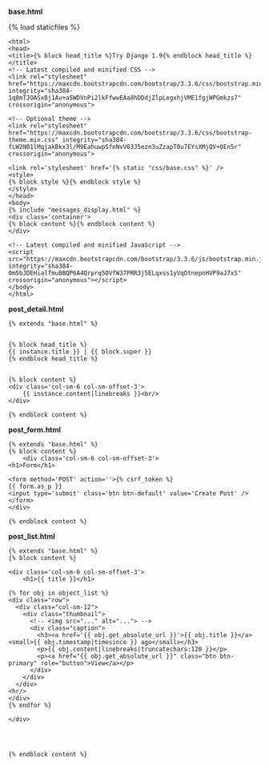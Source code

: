 **base.html**

{% load staticfiles %}
<!--DOCTYPE html -->
    <html>
    <head>
    <title>{% block head_title %}Try Django 1.9{% endblock head_title %}</title>
    <!-- Latest compiled and minified CSS -->
    <link rel="stylesheet" href="https://maxcdn.bootstrapcdn.com/bootstrap/3.3.6/css/bootstrap.min.css" integrity="sha384-1q8mTJOASx8j1Au+a5WDVnPi2lkFfwwEAa8hDDdjZlpLegxhjVME1fgjWPGmkzs7" crossorigin="anonymous">

    <!-- Optional theme -->
    <link rel="stylesheet" href="https://maxcdn.bootstrapcdn.com/bootstrap/3.3.6/css/bootstrap-theme.min.css" integrity="sha384-fLW2N01lMqjakBkx3l/M9EahuwpSfeNvV63J5ezn3uZzapT0u7EYsXMjQV+0En5r" crossorigin="anonymous">

    <link rel='stylesheet' href='{% static "css/base.css" %}' />
    <style>
    {% block style %}{% endblock style %}
    </style>
    </head>
    <body>
    {% include "messages_display.html" %}
    <div class='container'>
    {% block content %}{% endblock content %}
    </div>

    <!-- Latest compiled and minified JavaScript -->
    <script src="https://maxcdn.bootstrapcdn.com/bootstrap/3.3.6/js/bootstrap.min.js" integrity="sha384-0mSbJDEHialfmuBBQP6A4Qrprq5OVfW37PRR3j5ELqxss1yVqOtnepnHVP9aJ7xS" crossorigin="anonymous"></script>
    </body>
    </html>


**post_detail.html**

    {% extends "base.html" %}


    {% block head_title %}
    {{ instance.title }} | {{ block.super }}
    {% endblock head_title %}


    {% block content %}
    <div class='col-sm-6 col-sm-offset-3'>
        {{ instance.content|linebreaks }}<br/>
    </div>

    {% endblock content %}

**post_form.html**

    {% extends "base.html" %}
    {% block content %}
        <div class='col-sm-6 col-sm-offset-3'>
    <h1>Form</h1>

    <form method='POST' action=''>{% csrf_token %}
    {{ form.as_p }}
    <input type='submit' class='btn btn-default' value='Create Post' />
    </form>
    </div>

    {% endblock content %}


**post_list.html**

    {% extends "base.html" %}
    {% block content %}

    <div class='col-sm-6 col-sm-offset-3'>
        <h1>{{ title }}</h1>

    {% for obj in object_list %}
    <div class="row">
      <div class="col-sm-12">
        <div class="thumbnail">
          <!-- <img src="..." alt="..."> -->
          <div class="caption">
            <h3><a href='{{ obj.get_absolute_url }}'>{{ obj.title }}</a> <small>{{ obj.timestamp|timesince }} ago</small></h3>
            <p>{{ obj.content|linebreaks|truncatechars:120 }}</p>
            <p><a href="{{ obj.get_absolute_url }}" class="btn btn-primary" role="button">View</a></p>
          </div>
        </div>
      </div>
    <hr/>
    </div>
    {% endfor %}

    </div>




    {% endblock content %}
